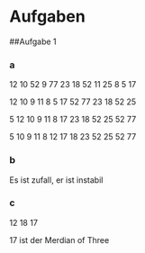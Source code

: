 # Aufgaben
##Aufgabe 1
### a

12 10 52 9 77 23 18 52 11 25 8 5 17

12 10 9 11 8 5 17 52 77 23 18 52 25

5 12 10 9 11 8 17 23 18 52 25 52 77 

5 10 9 11 8 12 17 18 23 52 25 52 77

### b
Es ist zufall, er ist instabil

### c 
12 18 17

17 ist der Merdian of Three

